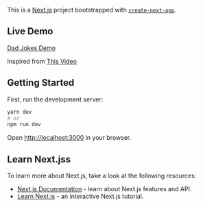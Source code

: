 This is a [Next.js](https://nextjs.org/) project bootstrapped
with [`create-next-app`](https://github.com/vercel/next.js/tree/canary/packages/create-next-app).

## Live Demo

[Dad Jokes Demo](https://dadjokes-next.vercel.app/)

Inspired from [This Video](https://www.youtube.com/watch?v=ltzlhAxJr74)

## Getting Started

First, run the development server:

```bash
yarn dev
# or
npm run dev
```

Open [http://localhost:3000](http://localhost:3000) in your browser.

## Learn Next.jss

To learn more about Next.js, take a look at the following resources:

- [Next.js Documentation](https://nextjs.org/docs) - learn about Next.js features and API.
- [Learn Next.js](https://nextjs.org/learn) - an interactive Next.js tutorial.
